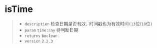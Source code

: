 # isTime

> - `description` 检查日期是否有效`,` 时间戳也为有效时间`(13`位/`10`位`)`
> - `param` `time:any` 待判断日期
> - `returns` `boolean`
> - `version` `2.2.3`
